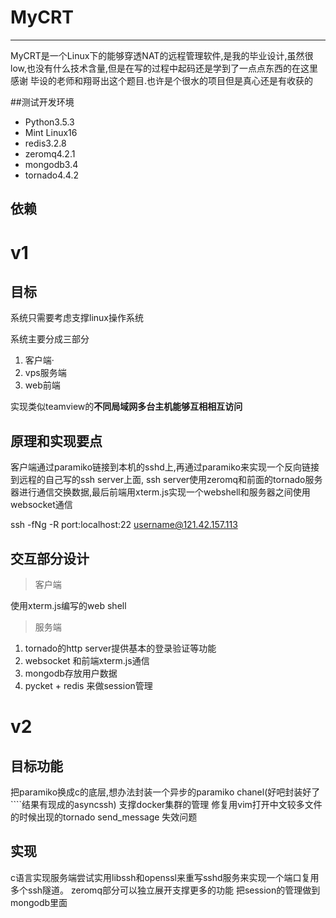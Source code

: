 # MyCRT

-------------------------------------------
MyCRT是一个Linux下的能够穿透NAT的远程管理软件,是我的毕业设计,虽然很low,也没有什么技术含量,但是在写的过程中起码还是学到了一点点东西的在这里感谢
毕设的老师和翔哥出这个题目.也许是个很水的项目但是真心还是有收获的

##测试开发环境
- Python3.5.3
- Mint Linux16
- redis3.2.8
- zeromq4.2.1
- mongodb3.4
- tornado4.4.2

## 依赖



# v1
## 目标

系统只需要考虑支撑linux操作系统

系统主要分成三部分
1. 客户端·
2. vps服务端
3. web前端

实现类似teamview的**不同局域网多台主机能够互相相互访问**


## 原理和实现要点
客户端通过paramiko链接到本机的sshd上,再通过paramiko来实现一个反向链接到远程的自己写的ssh server上面, ssh server使用zeromq和前面的tornado服务器进行通信交换数据,最后前端用xterm.js实现一个webshell和服务器之间使用websocket通信



ssh -fNg -R port:localhost:22 username@121.42.157.113

## 交互部分设计

> 客户端

使用xterm.js编写的web shell

> 服务端

1. tornado的http server提供基本的登录验证等功能
2. websocket 和前端xterm.js通信
3. mongodb存放用户数据
4. pycket + redis 来做session管理



# v2

## 目标功能
把paramiko换成c的底层,想办法封装一个异步的paramiko chanel(好吧封装好了````结果有现成的asyncssh)
支撑docker集群的管理
修复用vim打开中文较多文件的时候出现的tornado send_message 失效问题

## 实现
c语言实现服务端尝试实用libssh和openssl来重写sshd服务来实现一个端口复用多个ssh隧道。
zeromq部分可以独立展开支撑更多的功能
把session的管理做到mongodb里面

